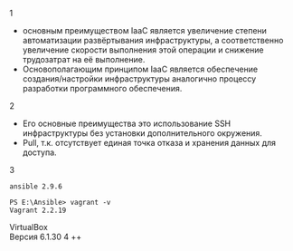 1  
- основным преимуществом IaaC является увеличение степени автоматизации развёртывания инфраструктуры, а
соответственно увеличение скорости выполнения этой операции и снижение трудозатрат на её выполнение.  
- Основополагающим принципом IaaC является обеспечение создания/настройки инфраструктуры аналогично процессу разработки 
программного обеспечения.  
  
2
- Его основные преимущества это использование SSH инфраструктуры без установки дополнительного окружения. 
- Pull, т.к. отсутствует единая точка отказа и хранения данных для доступа.  

3  
```vagrant@server1:~$ ansible --version
ansible 2.9.6
```  
```
PS E:\Ansible> vagrant -v
Vagrant 2.2.19
```
VirtualBox  
Версия 6.1.30
4
++